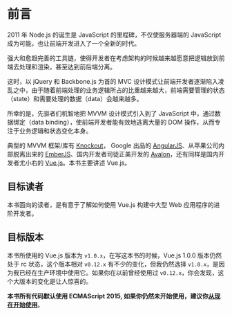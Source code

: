 # 前言

2011 年 Node.js 的诞生是 JavaScript 的里程碑，不仅使服务器端的 JavaScript 成为可能，也让前端开发进入了一个全新的时代。

强大和愈趋完善的工具链，使得开发者在考虑架构的时候越来越愿意把逻辑放到前端去处理和渲染，甚至达到前后端分离。

这时，以 jQuery 和 Backbone.js 为首的 MVC 设计模式让前端开发者逐渐陷入凌乱之中，由于随着前端处理的业务逻辑所占的比重越来越大，前端需要管理的状态（state）和需要处理的数据（data）会越来越多。

所幸的是，先驱者们机智地把 MVVM 设计模式引入到了 JavaScript 中，通过数据绑定（data binding），使前端开发者能有效地逃离大量的 DOM 操作，从而专注于业务逻辑和状态变化本身。

典型的 MVVM 框架/库有 [Knockout](http://knockoutjs.com/)， Google 出品的 [AngularJS](https://angularjs.org/)、从苹果公司内部脱离出来的 [EmberJS](http://emberjs.com/)、国内开发者司徒正美开发的 [Avalon](https://avalonjs.github.io/)，还有同样是国内开发者尤小右的 [Vue.js](http://vuejs.org)。本书主要讲述 Vue.js。

## 目标读者

本书面向的读者，是有意于了解如何使用 Vue.js 构建中大型 Web 应用程序的进阶开发者。

## 目标版本

本书所使用的 Vue.js 版本为 `v1.0.x`，在写这本书的时候，Vue.js 1.0.0 版本仍然处于 rc 状态，这个版本相对 `v0.12.x` 有不少的变化，但我仍然选择 `v1.0.x`，是因为我已经在生产环境中使用它。如果你在以前曾经使用过 `v0.12.x`，你会发现，这个大版本的变化是让人惊喜的。

**本书所有代码默认使用 ECMAScript 2015, 如果你仍然未开始使用，建议你[从现在开始使用](https://babeljs.io/docs/learn-es2015/)**。
